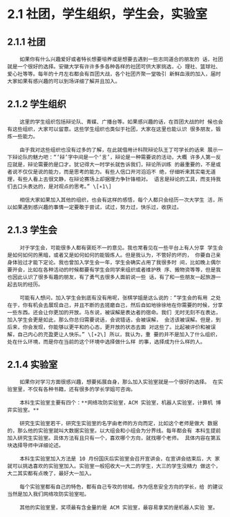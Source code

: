 # 2.1 社团，学生组织，学生会，实验室

## 2.1.1 社团

        如果你有什么兴趣爱好或者特长想要培养或是想要去遇到一些志同道合的朋友的 话，社团就是一个很好的选择。安徽大学有许许多多各种各样的社团可供大家挑选，心 理社、篮球社、爱心社等等。每年的十月左右都会有百团大战，各个社团齐聚一堂吸引 新鲜血液的加入，届时大家如果有感兴趣的可以到场详细了解并且加入。

## 2.1.2 学生组织 

        这里的学生组织包括辩论队、青媒、广播台等。如果感兴趣的话，在百团大战的时 候也会有这些组织，大家可以留意。这些学生组织也类似于社团，大家在这里也能认识 很多朋友，锻炼一些能力。

        由于我对这些组织也没有过多的了解，在此就借用计科院辩论队王丁可学长的话来 展示一下辩论队的魅力吧：“‘辩’字中间是一个‘言’，辩论是一种需要说的活动，大概 许多人第一反应就是，辩论需要的是口才。犹记得大一时学长就告诉我们，辩论所训练 的最重要的，不是或者说不仅仅是说的能力，而是思考的能力。有些人信口开河滔滔不 绝，仔细听来其实毫无道理，有些人看上去很文静，在辩论赛场上却据理力争针锋相对。 语言是辩论的工具，而支持我们去口头表达的，是对观点的思考。” \[∗1\] 

        相信大家如果加入其他的组织，也会有这样的感悟，每个人都只会经历一次大学生 活，所以如果遇到感兴趣的事情一定要敢于尝试，试过，努力过，快乐过，收获过。

## 2.1.3 学生会 

        对于学生会，可能很多人都有褒贬不一的意见。我也常看见在一些平台上有人分享 学生会是如何如何的黑暗，或者又是如何如何的能锻炼人。但是我认为，不管好的坏的， 你要自己亲身体验过才能下定论。我也曾加入学生会一年，学生会确实占用了我很多时 间，比如晚上偶尔要开会，比如在各种活动的时候都要有学生会同学来组织或者维护秩 序、搬物资等等，但是我也因此认识了很多有趣的朋友，有了勇气去很多人面前说一些 话，有了和一些朋友一起旅游一起去玩的经历。

        可能有人想问，加入学生会到底有没有用呢，张棋学姐是这么说的：“学生会的有用 之处在于，你有机会去展现自己，并且不断的去搓磨自己，然后自如地徐徐地在你需要的时候，分享一些东西。还会让你更加的开放。马东说，被误解是表达者的宿命。我们 无时无刻不在表达，加入学生会更是如此，那么你总归需要说话，会说错话，会被误解， 会活该被误解。但是，到后来，你会发现，你能够以更平和的心态，更开放的状态去面 对这些了。比起被评价和被误解，自己内心的充盈更让人快乐。” \[∗2\] 所以，我认为，重 要的并不是加入了什么组织，处在什么环境，而是你在当前的这个环境中选择做什么样 的事，选择成为什么样的人。

## 2.1.4 实验室 

        如果你对学习方面很感兴趣，想要拓展自身，那么加入实验室就是一个很好的选择。 在实验室里，不仅有各种书籍，还有很多的学长学姐可咨询。

        本科生实验室主要有四个：**网络攻防实验室，ACM 实验室，机器人实验室，计算机 博弈实验室。** 

        研究生实验室若干，研究生实验室的名字由老师的方向而定，比如这个老师是做大 数据的，那么他的实验室就叫大数据实验室。以大组会和小组会为分界线。每年都会有 本科生提前加入研究生实验室。具体方法有且只有一个，喜欢哪个方向，就找哪个老师。 具体内容在第五块选择导师中详细论述。

        本科生实验室加入方法是 10 月份国庆后实验室会召开宣讲会，在宣讲会结束后，大 家就可以挑选喜欢的实验室加入。实验室一般招收大一大二的学生，大三的学生没精力 做这个，大二其实都有点晚了，最好大一加入。

        每个实验室都有自己的特色，都有自己专攻的领域。作为信息安全方向的学长，给 的建议当然是加入我们网络攻防实验室啦。

        其他的实验室里，奖项最有含金量的是 ACM 实验室，最容易拿奖的是机器人实验 室。



        

